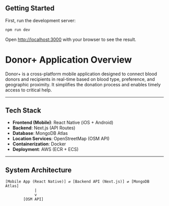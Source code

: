 ## Getting Started

First, run the development server:

```bash
npm run dev
```

Open [http://localhost:3000](http://localhost:3000) with your browser to see the result.

# Donor+ Application Overview

Donor+ is a cross-platform mobile application designed to connect blood donors and recipients in real-time based on blood type, preference, and geographic proximity. It simplifies the donation process and enables timely access to critical help.


---

## Tech Stack

- **Frontend (Mobile)**: React Native (iOS + Android)
- **Backend**: Next.js (API Routes)
- **Database**: MongoDB Atlas
- **Location Services**: OpenStreetMap (OSM API)
- **Containerization**: Docker
- **Deployment**: AWS (ECR + ECS)

---

## System Architecture

```text
[Mobile App (React Native)] ⇄ [Backend API (Next.js)] ⇄ [MongoDB Atlas]
             |
             v
        [OSM API]
